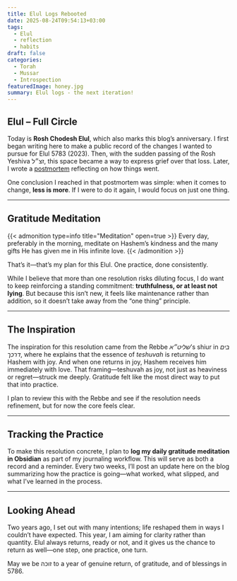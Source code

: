 ```yaml
---
title: Elul Logs Rebooted
date: 2025-08-24T09:54:13+03:00
tags:
  - Elul
  - reflection
  - habits
draft: false
categories:
  - Torah
  - Mussar
  - Introspection
featuredImage: honey.jpg
summary: Elul logs - the next iteration!
---
```

## Elul – Full Circle

Today is **Rosh Chodesh Elul**, which also marks this blog’s anniversary. I first began writing here to make a public record of the changes I wanted to pursue for Elul 5783 (2023). Then, with the sudden passing of the Rosh Yeshiva זצ״ל, this space became a way to express grief over that loss. Later, I wrote a [postmortem](https://www.dewofyouryouth.com/post/elul-5783-postmortem/) reflecting on how things went.

One conclusion I reached in that postmortem was simple: when it comes to change, **less is more**. If I were to do it again, I would focus on just one thing.

---

## Gratitude Meditation

{{< admonition type=info title="Meditation" open=true >}}
Every day, preferably in the morning, meditate on Hashem’s kindness and the many gifts He has given me in His infinite love.
{{< /admonition >}}

That’s it—that’s my plan for this Elul. One practice, done consistently.

While I believe that more than one resolution risks diluting focus, I do want to keep reinforcing a standing commitment: **truthfulness, or at least not lying**. But because this isn’t new, it feels like maintenance rather than addition, so it doesn’t take away from the “one thing” principle.

---

## The Inspiration

The inspiration for this resolution came from the Rebbe _שליט״א_’s shiur in _בים דרכך_, where he explains that the essence of _teshuvah_ is returning to Hashem with joy. And when one returns in joy, Hashem receives him immediately with love. That framing—teshuvah as joy, not just as heaviness or regret—struck me deeply. Gratitude felt like the most direct way to put that into practice.

I plan to review this with the Rebbe and see if the resolution needs refinement, but for now the core feels clear.

---

## Tracking the Practice

To make this resolution concrete, I plan to **log my daily gratitude meditation in Obsidian** as part of my journaling workflow. This will serve as both a record and a reminder. Every two weeks, I’ll post an update here on the blog summarizing how the practice is going—what worked, what slipped, and what I’ve learned in the process.

---

## Looking Ahead

Two years ago, I set out with many intentions; life reshaped them in ways I couldn’t have expected. This year, I am aiming for clarity rather than quantity. Elul always returns, ready or not, and it gives us the chance to return as well—one step, one practice, one turn.

May we be זוכה to a year of genuine return, of gratitude, and of blessings in 5786.